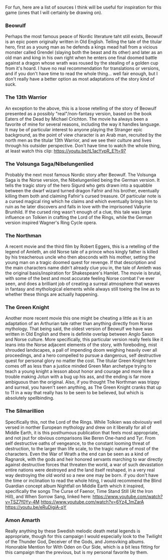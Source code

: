 For fun, here are a list of sources I think will be useful for inspiration for this game (ones that I will certainly be drawing on).

### Beowulf
Perhaps the most famous peace of Nordic literature taht still exists, Beowulf is an epic poem originally written in Old English.  Telling the tale of the titular hero, first as a young man as he defends a kings mead hall from a vicious monster called Grendel (slaying both the beast and its other) and later as an old man and king in his own right when he enters one final doomed battle against a dragon whose wrath was roused by the stealing of a golden cup from it's hoard.  I have no real recommendation for translations or versions, and if you don't have time to read the whole thing... well fair enough, but I don't really have a better option as most adaptations of the story kind of suck.

### The 13th Warrior
An exception to the above, this is a loose retelling of the story of Beowulf presented as a possibly "real"/non-fantasy version, based on the book Eaters of the Dead by Michael Crichton.  The movie ha always been a favorite of mine for several reasons, including the way it handles language.  It may be of particular interest to anyone playing the Stranger epic background, as the point of view character is an Arab man, recruited by the north men as the titular 13th Warrior, and we see their culture and lives through his outsider perspective.  Don't have time to watch the whole thing, at least watch this clip: https://youtu.be/tL1acYvpR_E?t=97

### The Volsunga Saga/Nibelungenlied
Probably the next most famous Nordic story after Beowulf.  The Volsunga Saga is the Norse version, the Nibelungenlied being the German version.  It tells the tragic story of the hero Sigurd who gets drawn into a squabble between the dwarf wizard turned dragon Fafnir and his brother, eventually killing them both and claiming Fafnir's cursed treasure.  Of particular note is a cursed magical ring which he claims and which eventually brings him to ruin as he later discovers and falls in love with the imprisoned Valkyrie Brunhild.  If the cursed ring wasn't enough of a clue, this tale was large influence on Tolkien in crafting the Lord of the Rings, while the German version inspired Wagner's Ring Cycle opera.

### The Northman
A recent movie and the third film by Robert Eggers, this is a retelling of the legend of Amleth, an old Norse tale of a prince whos kingly father is killed by his treacherous uncle who then absconds with his mother, setting the young man on a tragic doomed quest for revenge.  If that description and the main characters name didn't already clue you in, the tale of Amleth was the original basis/inspiration for Shakespeare's Hamlet.  The movie is brutal, with some of the best and most accurate feeling Norse combat I've ever seen, and does a brilliant job of creating a surreal atmosphere that weaves in fantasy and mythological elements while always still toeing the line as to whether these things are actually happening.

### The Green Knight
Another more recent movie this one might be cheating a little as it is an adaptation of an Arthurian tale rather than anything directly from Norse mythology.  That being said, the oldest version of Beowulf we have was written in Old English and there is definite overlap between Anglo Saxon and Norse culture.  More specifically, this particular version really feels like it leans into the Norse adjacent elements of the story, with foreboding, mist shrouded landscapes, a pall of impending doom weighing heavily over all proceedings, and a hero compelled to pursue a dangerous, self destructive quest for personal glory no matter the cost.  The titular Green Knight here comes off as less than a justice minded Green Man archetype trying to teach a young knight a lesson about honor and courage and more like a trouble making Jotun with a bug up his ass, and the ending is far more ambiguous than the original.  Also, if you thought The Northman was trippy and surreal, you haven't seen anything, as The Green Knight cranks that up to 11 in a way that really has to be seen to be believed, but which is absolutely spellbinding.

### The Silmarillion
Specifically this, not the Lord of the Rings.  While Tolkien was obviously well versed in norther European mythology and drew on it liberally for all of Middle Earth, it is this posthumous publication that feels most appropriate, and not jsut for obvious comparisons like Beren One-hand and Tyr.  From self destructive oaths of vengeance, to the constant looming threat of destruction, to the larger than life scale, to the tragic nature of most of the characters.  Even the War of Wrath a the end can be seen as a kind of Ragnarok, with the gods and heir honored servants marching to war directly against destructive forces that threaten the world, a war of such devastation entire nations were destroyed and the land itself reshaped, in a very real way destroying the old world so a new one may be born.  if you don't have the time or inclination to read the whole hting, I would recommend the Blind Guardian concept album Nightfall on Middle Earth which it inspired, specifically the songs The Curse of Faenor, Time Stand Still (At the Iron Hill), and When Sorrow Sang, linked here: https://www.youtube.com/watch?v=TSZ7f0Yy-4M
https://www.youtube.com/watch?v=6Yz4_1mZarA
https://youtu.be/eRuDigiA-qY

### Amon Amarth
Really anything by these Swedish melodic death metal legends is appropriate, though for this campaign I would especially look to the Twilight of the Thunder God, Deceiver of the Gods, and Jomsviking albums.  Honorable Mention for With Oden on Our Side, which is a bit less fitting for this campaign than the previous, but is my personal favorite by them.